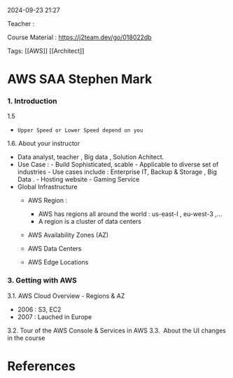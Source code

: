
2024-09-23 21:27

Teacher : 

Course Material : https://j2team.dev/go/018022db

Tags: [[AWS]] [[Architect]]
# AWS SAA Stephen Mark



### 1. Introduction


1.5
  -     Upper Speed or Lower Speed depend on you


1.6. About your instructor
-  Data analyst, teacher , Big data , Solution Achitect.
- Use Case  : - Build Sophisticated, scable
           - Applicable to diverse set of industries
           - Use cases include : Enterprise IT, Backup & Storage , Big Data .
           -  Hosting website
           - Gaming Service
-  Global Infrastructure
      - AWS Region : 
         - AWS has regions all around the world : us-east-I , eu-west-3 ,...
         - A region is a cluster of data centers
      
	  
	  
	  
	  
	  
	  
	  - AWS Availability Zones (AZ)
      - AWS Data Centers
      - AWS Edge Locations



### 3. Getting with AWS 

3.1.  AWS Cloud Overview - Regions & AZ
-  2006 : S3, EC2 
-  2007 : Lauched in Europe

3.2. Tour of the AWS Console & Services in AWS
3.3.  About the UI changes in the course



























# References





